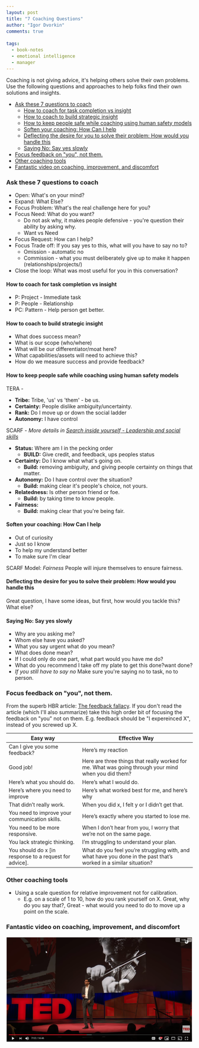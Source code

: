 ```yaml
---
layout: post
title: "7 Coaching Questions"
author: "Igor Dvorkin"
comments: true

tags:
  - book-notes
  - emotional intelligence
  - manager
---
```


Coaching is not giving advice, it's helping others solve their own problems. Use the following questions and approaches to help folks find their own solutions and insights.

<!-- prettier-ignore-start -->
<!-- vim-markdown-toc GFM -->

- [Ask these 7 questions to coach](#ask-these-7-questions-to-coach)
    - [How to coach for task completion vs insight](#how-to-coach-for-task-completion-vs-insight)
    - [How to coach to build strategic insight](#how-to-coach-to-build-strategic-insight)
    - [How to keep people safe while coaching using human safety models](#how-to-keep-people-safe-while-coaching-using-human-safety-models)
    - [Soften your coaching: How Can I help](#soften-your-coaching-how-can-i-help)
    - [Deflecting the desire for you to solve their problem: How would you handle this](#deflecting-the-desire-for-you-to-solve-their-problem-how-would-you-handle-this)
    - [Saying No: Say yes slowly](#saying-no-say-yes-slowly)
- [Focus feedback on "you", not them.](#focus-feedback-on-you-not-them)
- [Other coaching tools](#other-coaching-tools)
- [Fantastic video on coaching, improvement, and discomfort](#fantastic-video-on-coaching-improvement-and-discomfort)

<!-- vim-markdown-toc -->
<!-- prettier-ignore-end -->

### Ask these 7 questions to coach

- Open: What's on your mind?
- Expand: What Else?
- Focus Problem: What's the real challenge here for you?
- Focus Need: What do you want?
  - Do not ask why, it makes people defensive - you're question their ability by asking why.
  - Want vs Need
- Focus Request: How can I help?
- Focus Trade off: If you say yes to this, what will you have to say no to?
  - Omission - automatic no
  - Commission - what you must deliberately give up to make it happen (relationships/projects/)
- Close the loop: What was most useful for you in this conversation?

#### How to coach for task completion vs insight

- P: Project - Immediate task
- P: People - Relationship
- PC: Pattern - Help person get better.

#### How to coach to build strategic insight

- What does success mean?
- What is our scope (who/where)
- What will be our differentiator/moat here?
- What capabilities/assets will need to achieve this?
- How do we measure success and provide feedback?

#### How to keep people safe while coaching using human safety models

TERA -

- **Tribe:** Tribe, 'us' vs 'them' - be us.
- **Certainty:** People dislike ambiguity/uncertainty.
- **Rank:** Do I move up or down the social ladder
- **Autonomy:** I have control

SCARF -
_More details in [Search inside yourself - Leadership and social skills](/search-inside-yourself)_

- **Status:** Where am I in the pecking order
  - **BUILD:** Give credit, and feedback, ups peoples status
- **Certainty:** Do I know what what's going on.
  - **Build:** removing ambiguity, and giving people certainty on things that matter.
- **Autonomy:** Do I have control over the situation?
  - **Build:** making clear it's people's choice, not yours.
- **Relatedness:** Is other person friend or foe.
  - **Build:** by taking time to know people.
- **Fairness:**
  - **Build:** making clear that you're being fair.

#### Soften your coaching: How Can I help

- Out of curiosity
- Just so I know
- To help my understand better
- To make sure I'm clear

SCARF Model:
_Fairness_ People will injure themselves to ensure fairness.

#### Deflecting the desire for you to solve their problem: How would you handle this

Great question, I have some ideas, but first, how would you tackle this? What else?

#### Saying No: Say yes slowly

- Why are you asking me?
- Whom else have you asked?
- What you say urgent what do you mean?
- What does done mean?
- If I could only do one part, what part would you have me do?
- What do you recommend I take off my plate to get this done?want done?
-  _If you still have to say no_ Make sure you're saying no to task, no to person.


### Focus feedback on "you", not them.

From the superb HBR article: [The feedback fallacy](https://hbr.org/2019/03/the-feedback-fallacy). If you don't read the article (which I'll also summarize)
take this high order bit of focusing the feedback on "you" not on them. E.g. feedback should be "I expereinced X", instead of you screwed up X.

| Easy way | Effective Way |
|-------|--------|
| Can I give you some feedback?| Here’s my reaction |
| Good job! | Here are three things that really worked for me. What was going through your mind when you did them? |
|  Here’s what you should do. | Here’s what I would do. |
| Here’s where you need to improve| Here’s what worked best for me, and here’s why|
| That didn’t really work. | When you did x, I felt y or I didn’t get that.|
| You need to improve your communication skills. | Here’s exactly where you started to lose me.|
| You need to be more responsive.| When I don’t hear from you, I worry that we’re not on the same page.|
| You lack strategic thinking.| I’m struggling to understand your plan.|
| You should do x [in response to a request for advice]. | What do you feel you’re struggling with, and what have you done in the past that’s worked in a similar situation? |

### Other coaching tools

*  Using a scale question for relative improvement not for calibration.
    * E.g. on a scale of 1 to 10, how do you rank yourself on X. Great, why do you say that?, Great - what would you need to do to move up a point on the scale.
<!--
*  Situational leadership.  Manage differently based on how someone is doing.
*  Imagary cards
-->

### Fantastic video on coaching, improvement, and discomfort
[![Coaching](/images/coaching-video.png)](https://youtu.be/oHDq1PcYkT4?t=431)
